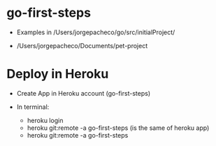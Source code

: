 # go-first-steps

- Examples in /Users/jorgepacheco/go/src/initialProject/

- /Users/jorgepacheco/Documents/pet-project


# Deploy in Heroku

- Create App in Heroku account (go-first-steps)

- In terminal:

    * heroku login
    * heroku git:remote -a go-first-steps (is the same of heroku app)
    * heroku git:remote -a go-first-steps


    

